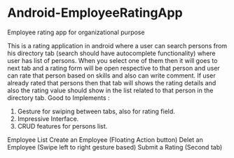 # Android-EmployeeRatingApp
Employee rating app for organizational purpose

This is a rating application in android where a user can search persons from his directory tab (search should have autocomplete functionality) where user has list of persons. When you select one of them then it will goes to next tab and a rating form will be open respective to that person and user can rate that person based on skills and also can write comment. If user already rated that persons then that tab will shows the rating details and also the rating value should show in the list related to that person in the directory tab.
Good to Implements  :
1. Gesture for swiping between tabs, also for rating field.
2. Impressive Interface.
3. CRUD features for persons list.

Employee List
Create an Employee (Floating Action button)
Delet an Employee (Swipe left to right gesture based)
Submit a Rating (Second tab)
